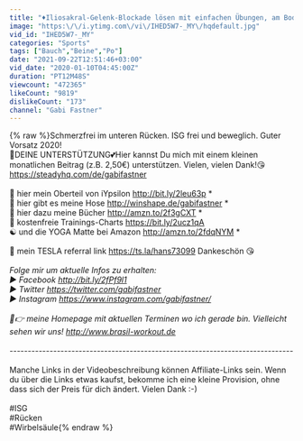 ```yaml
---
title: "♦️Iliosakral-Gelenk-Blockade lösen mit einfachen Übungen, am Boden ohne Hilfsmittel"
image: "https:\/\/i.ytimg.com\/vi\/IHED5W7-_MY\/hqdefault.jpg"
vid_id: "IHED5W7-_MY"
categories: "Sports"
tags: ["Bauch","Beine","Po"]
date: "2021-09-22T12:51:46+03:00"
vid_date: "2020-01-10T04:45:00Z"
duration: "PT12M48S"
viewcount: "472365"
likeCount: "9819"
dislikeCount: "173"
channel: "Gabi Fastner"
---
```

{% raw %}Schmerzfrei im unteren Rücken. ISG frei und beweglich. Guter Vorsatz 2020!<br />💖DEINE UNTERSTÜTZUNG💕Hier kannst Du mich mit einem kleinen monatlichen Beitrag (z.B. 2,50€) unterstützen. Vielen, vielen Dank!😘 <a rel="nofollow" target="blank" href="https://steadyhq.com/de/gabifastner">https://steadyhq.com/de/gabifastner</a><br /><br />👚 hier mein Oberteil von iYpsilon <a rel="nofollow" target="blank" href="http://bit.ly/2leu63p">http://bit.ly/2leu63p</a> *<br />👖 hier gibt es meine Hose <a rel="nofollow" target="blank" href="http://winshape.de/gabifastner">http://winshape.de/gabifastner</a> *<br />📙 hier dazu meine Bücher <a rel="nofollow" target="blank" href="http://amzn.to/2f3gCXT">http://amzn.to/2f3gCXT</a> *<br />📕 kostenfreie Trainings-Charts <a rel="nofollow" target="blank" href="https://bit.ly/2ucz1qA">https://bit.ly/2ucz1qA</a><br />☯️ und die YOGA Matte bei Amazon <a rel="nofollow" target="blank" href="http://amzn.to/2fdqNYM">http://amzn.to/2fdqNYM</a> *<br /><br />🚗 mein TESLA referral link <a rel="nofollow" target="blank" href="https://ts.la/hans73099">https://ts.la/hans73099</a> Dankeschön 😘 *<br /><br />Folge mir um aktuelle Infos zu erhalten: <br />▶️ Facebook <a rel="nofollow" target="blank" href="http://bit.ly/2fPf9l1">http://bit.ly/2fPf9l1</a><br />▶️ Twitter <a rel="nofollow" target="blank" href="https://twitter.com/gabifastner">https://twitter.com/gabifastner</a><br />▶️ Instagram <a rel="nofollow" target="blank" href="https://www.instagram.com/gabifastner/">https://www.instagram.com/gabifastner/</a><br /><br />🎈👉 meine Homepage mit aktuellen Terminen wo ich gerade bin. Vielleicht sehen wir uns! <a rel="nofollow" target="blank" href="http://www.brasil-workout.de">http://www.brasil-workout.de</a><br /><br />------------------------------------------------------------------------------<br /><br />* Manche Links in der Videobeschreibung können Affiliate-Links sein. Wenn du über die Links etwas kaufst, bekomme ich eine kleine Provision, ohne dass sich der Preis für dich ändert. Vielen Dank :-)<br /><br />#ISG<br />#Rücken<br />#Wirbelsäule{% endraw %}

